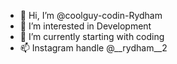 - 👋 Hi, I’m @coolguy-codin-Rydham
- 👀 I’m interested in Development
- 🌱 I’m currently starting with coding
- 📫 Instagram handle @__rydham__2

<!---
coolguy-codin-Rydham/coolguy-codin-Rydham is a ✨ special ✨ repository because its `README.md` (this file) appears on your GitHub profile.
You can click the Preview link to take a look at your changes.
--->
